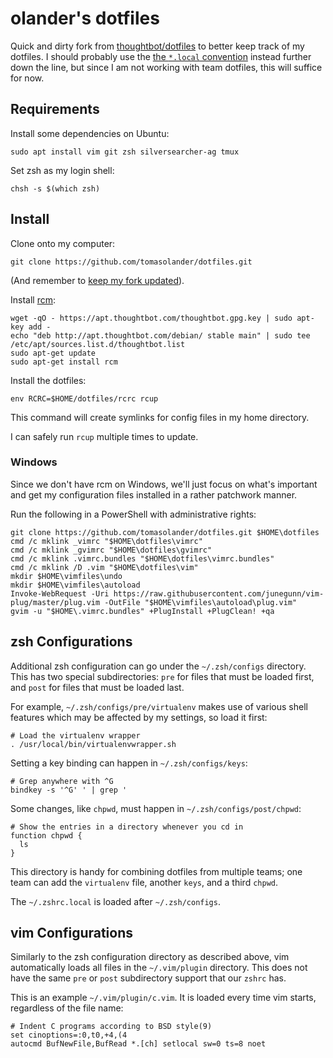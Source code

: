 olander's dotfiles
==================

Quick and dirty fork from [thoughtbot/dotfiles][origin] to better keep track of
my dotfiles. I should probably use the [the `*.local` convention][dot-local]
instead further down the line, but since I am not working with team dotfiles,
this will suffice for now.

[origin]: https://github.com/thoughtbot/dotfiles
[dot-local]: http://robots.thoughtbot.com/manage-team-and-personal-dotfiles-together-with-rcm

Requirements
------------

Install some dependencies on Ubuntu:

    sudo apt install vim git zsh silversearcher-ag tmux

Set zsh as my login shell:

    chsh -s $(which zsh)

Install
-------

Clone onto my computer:

    git clone https://github.com/tomasolander/dotfiles.git

(And remember to [keep my fork
updated](http://robots.thoughtbot.com/keeping-a-github-fork-updated)).

Install [rcm](https://github.com/thoughtbot/rcm):

    wget -qO - https://apt.thoughtbot.com/thoughtbot.gpg.key | sudo apt-key add -
    echo "deb http://apt.thoughtbot.com/debian/ stable main" | sudo tee /etc/apt/sources.list.d/thoughtbot.list
    sudo apt-get update
    sudo apt-get install rcm

Install the dotfiles:

    env RCRC=$HOME/dotfiles/rcrc rcup

This command will create symlinks for config files in my home directory.

I can safely run `rcup` multiple times to update.

### Windows

Since we don't have rcm on Windows, we'll just focus on what's important and get
my configuration files installed in a rather patchwork manner.

Run the following in a PowerShell with administrative rights:

    git clone https://github.com/tomasolander/dotfiles.git $HOME\dotfiles
    cmd /c mklink _vimrc "$HOME\dotfiles\vimrc"
    cmd /c mklink _gvimrc "$HOME\dotfiles\gvimrc"
    cmd /c mklink .vimrc.bundles "$HOME\dotfiles\vimrc.bundles"
    cmd /c mklink /D .vim "$HOME\dotfiles\vim"
    mkdir $HOME\vimfiles\undo
    mkdir $HOME\vimfiles\autoload
    Invoke-WebRequest -Uri https://raw.githubusercontent.com/junegunn/vim-plug/master/plug.vim -OutFile "$HOME\vimfiles\autoload\plug.vim"
    gvim -u "$HOME\.vimrc.bundles" +PlugInstall +PlugClean! +qa

zsh Configurations
------------------

Additional zsh configuration can go under the `~/.zsh/configs` directory. This
has two special subdirectories: `pre` for files that must be loaded first, and
`post` for files that must be loaded last.

For example, `~/.zsh/configs/pre/virtualenv` makes use of various shell
features which may be affected by my settings, so load it first:

    # Load the virtualenv wrapper
    . /usr/local/bin/virtualenvwrapper.sh

Setting a key binding can happen in `~/.zsh/configs/keys`:

    # Grep anywhere with ^G
    bindkey -s '^G' ' | grep '

Some changes, like `chpwd`, must happen in `~/.zsh/configs/post/chpwd`:

    # Show the entries in a directory whenever you cd in
    function chpwd {
      ls
    }

This directory is handy for combining dotfiles from multiple teams; one team
can add the `virtualenv` file, another `keys`, and a third `chpwd`.

The `~/.zshrc.local` is loaded after `~/.zsh/configs`.

vim Configurations
------------------

Similarly to the zsh configuration directory as described above, vim
automatically loads all files in the `~/.vim/plugin` directory. This does not
have the same `pre` or `post` subdirectory support that our `zshrc` has.

This is an example `~/.vim/plugin/c.vim`. It is loaded every time vim starts,
regardless of the file name:

    # Indent C programs according to BSD style(9)
    set cinoptions=:0,t0,+4,(4
    autocmd BufNewFile,BufRead *.[ch] setlocal sw=0 ts=8 noet

